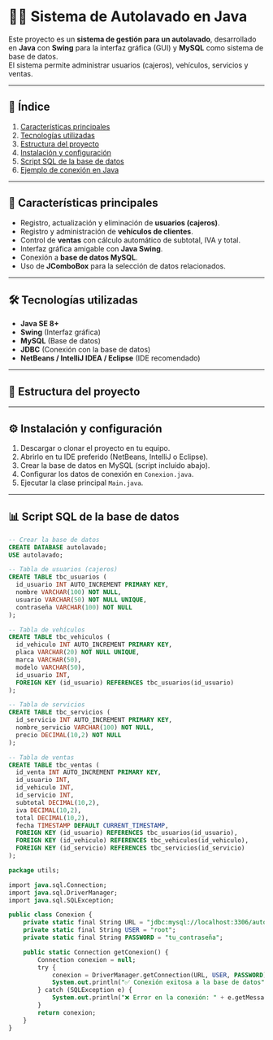 # 🚗💦 Sistema de Autolavado en Java

Este proyecto es un **sistema de gestión para un autolavado**, desarrollado en **Java** con **Swing** para la interfaz gráfica (GUI) y **MySQL** como sistema de base de datos.  
El sistema permite administrar usuarios (cajeros), vehículos, servicios y ventas.

---

## 📑 Índice

1. [Características principales](#-características-principales)  
2. [Tecnologías utilizadas](#️-tecnologías-utilizadas)  
3. [Estructura del proyecto](#-estructura-del-proyecto)  
4. [Instalación y configuración](#️-instalación-y-configuración)  
5. [Script SQL de la base de datos](#-script-sql-de-la-base-de-datos)  
6. [Ejemplo de conexión en Java](#-ejemplo-de-conexión-en-java)  

---

## 📌 Características principales

- Registro, actualización y eliminación de **usuarios (cajeros)**.  
- Registro y administración de **vehículos de clientes**.  
- Control de **ventas** con cálculo automático de subtotal, IVA y total.  
- Interfaz gráfica amigable con **Java Swing**.  
- Conexión a **base de datos MySQL**.  
- Uso de **JComboBox** para la selección de datos relacionados.  

---

## 🛠️ Tecnologías utilizadas

- **Java SE 8+**  
- **Swing** (Interfaz gráfica)  
- **MySQL** (Base de datos)  
- **JDBC** (Conexión con la base de datos)  
- **NetBeans / IntelliJ IDEA / Eclipse** (IDE recomendado)  

---

## 📂 Estructura del proyecto


---

## ⚙️ Instalación y configuración

1. Descargar o clonar el proyecto en tu equipo.  
2. Abrirlo en tu IDE preferido (NetBeans, IntelliJ o Eclipse).  
3. Crear la base de datos en MySQL (script incluido abajo).  
4. Configurar los datos de conexión en `Conexion.java`.  
5. Ejecutar la clase principal `Main.java`.  

---

## 📊 Script SQL de la base de datos

```sql
-- Crear la base de datos
CREATE DATABASE autolavado;
USE autolavado;

-- Tabla de usuarios (cajeros)
CREATE TABLE tbc_usuarios (
  id_usuario INT AUTO_INCREMENT PRIMARY KEY,
  nombre VARCHAR(100) NOT NULL,
  usuario VARCHAR(50) NOT NULL UNIQUE,
  contraseña VARCHAR(100) NOT NULL
);

-- Tabla de vehículos
CREATE TABLE tbc_vehiculos (
  id_vehiculo INT AUTO_INCREMENT PRIMARY KEY,
  placa VARCHAR(20) NOT NULL UNIQUE,
  marca VARCHAR(50),
  modelo VARCHAR(50),
  id_usuario INT,
  FOREIGN KEY (id_usuario) REFERENCES tbc_usuarios(id_usuario)
);

-- Tabla de servicios
CREATE TABLE tbc_servicios (
  id_servicio INT AUTO_INCREMENT PRIMARY KEY,
  nombre_servicio VARCHAR(100) NOT NULL,
  precio DECIMAL(10,2) NOT NULL
);

-- Tabla de ventas
CREATE TABLE tbc_ventas (
  id_venta INT AUTO_INCREMENT PRIMARY KEY,
  id_usuario INT,
  id_vehiculo INT,
  id_servicio INT,
  subtotal DECIMAL(10,2),
  iva DECIMAL(10,2),
  total DECIMAL(10,2),
  fecha TIMESTAMP DEFAULT CURRENT_TIMESTAMP,
  FOREIGN KEY (id_usuario) REFERENCES tbc_usuarios(id_usuario),
  FOREIGN KEY (id_vehiculo) REFERENCES tbc_vehiculos(id_vehiculo),
  FOREIGN KEY (id_servicio) REFERENCES tbc_servicios(id_servicio)
);

package utils;

import java.sql.Connection;
import java.sql.DriverManager;
import java.sql.SQLException;

public class Conexion {
    private static final String URL = "jdbc:mysql://localhost:3306/autolavado";
    private static final String USER = "root";
    private static final String PASSWORD = "tu_contraseña";

    public static Connection getConexion() {
        Connection conexion = null;
        try {
            conexion = DriverManager.getConnection(URL, USER, PASSWORD);
            System.out.println("✅ Conexión exitosa a la base de datos");
        } catch (SQLException e) {
            System.out.println("❌ Error en la conexión: " + e.getMessage());
        }
        return conexion;
    }
}
